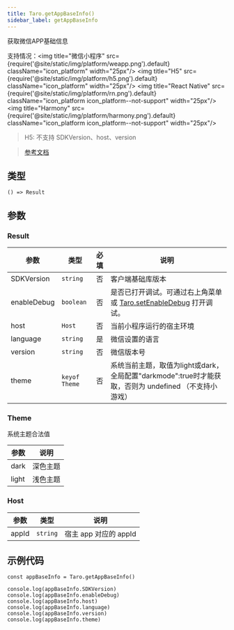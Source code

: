 ```yaml
---
title: Taro.getAppBaseInfo()
sidebar_label: getAppBaseInfo
---
```


获取微信APP基础信息

支持情况：<img title="微信小程序" src={require('@site/static/img/platform/weapp.png').default} className="icon_platform" width="25px"/> <img title="H5" src={require('@site/static/img/platform/h5.png').default} className="icon_platform" width="25px"/> <img title="React Native" src={require('@site/static/img/platform/rn.png').default} className="icon_platform icon_platform--not-support" width="25px"/> <img title="Harmony" src={require('@site/static/img/platform/harmony.png').default} className="icon_platform icon_platform--not-support" width="25px"/>

> H5: 不支持 SDKVersion、host、version

> [参考文档](https://developers.weixin.qq.com/miniprogram/dev/api/base/system/wx.getAppBaseInfo.html)

## 类型

```tsx
() => Result
```

## 参数

### Result

| 参数 | 类型 | 必填 | 说明 |
| --- | --- | :---: | --- |
| SDKVersion | `string` | 否 | 客户端基础库版本 |
| enableDebug | `boolean` | 否 | 是否已打开调试。可通过右上角菜单或 [Taro.setEnableDebug](/docs/apis/base/debug/setEnableDebug) 打开调试。 |
| host | `Host` | 否 | 当前小程序运行的宿主环境 |
| language | `string` | 是 | 微信设置的语言 |
| version | `string` | 否 | 微信版本号 |
| theme | `keyof Theme` | 否 | 系统当前主题，取值为light或dark，全局配置"darkmode":true时才能获取，否则为 undefined （不支持小游戏） |

### Theme

系统主题合法值

| 参数 | 说明 |
| --- | --- |
| dark | 深色主题 |
| light | 浅色主题 |

### Host

| 参数 | 类型 | 说明 |
| --- | --- | --- |
| appId | `string` | 宿主 app 对应的 appId |

## 示例代码

```tsx
const appBaseInfo = Taro.getAppBaseInfo()

console.log(appBaseInfo.SDKVersion)
console.log(appBaseInfo.enableDebug)
console.log(appBaseInfo.host)
console.log(appBaseInfo.language)
console.log(appBaseInfo.version)
console.log(appBaseInfo.theme)
```
